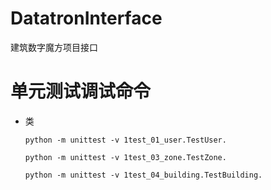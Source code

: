 # DatatronInterface
建筑数字魔方项目接口

# 单元测试调试命令
- 类

    `python -m unittest -v 1test_01_user.TestUser. `

    `python -m unittest -v 1test_03_zone.TestZone. `

    `python -m unittest -v 1test_04_building.TestBuilding. `